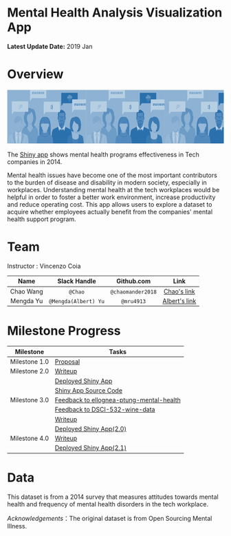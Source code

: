 # Mental Health Analysis Visualization App

**Latest Update Date:** 2019 Jan

# Overview


<div align="center">
<img src="imgs/readme_img.png" width="950" height="125" alt="table"/>
</div>

The [Shiny app](https://mru4913.shinyapps.io/Mental-Health-Analysis_Vis-App/) shows mental health programs effectiveness in Tech companies in 2014.

Mental health issues have become one of the most important contributors to the burden of disease and disability in modern society, especially in workplaces. Understanding mental health at the tech workplaces would be helpful in order to foster a better work environment, increase productivity and reduce operating cost. This app allows users to explore a dataset to acquire whether employees actually benefit from the companies' mental health support program.

# Team

Instructor : Vincenzo Coia

| Name  | Slack Handle | Github.com | Link |
| :------: | :---: | :----------: | :---: |
| Chao Wang | `@Chao` | `@chaomander2018` | [Chao's link](https://github.com/chaomander2018/Mental-Health-Analysis_Vis-App)|
| Mengda Yu | `@Mengda(Albert) Yu` | `@mru4913` | [Albert's link](https://github.com/mru4913/Mental-Health-Analysis_Vis-App) |

# Milestone Progress

| Milestone  | Tasks |
| ------ | --- |
| Milestone 1.0 | [Proposal](https://github.com/UBC-MDS/Mental-Health-Analysis_Vis-App/blob/master/docs/proposal.md) |
| Milestone 2.0 | [Writeup](https://github.com/UBC-MDS/Mental-Health-Analysis_Vis-App/blob/v2.0/docs/m2_writeup.md) |
|              | [Deployed Shiny App](https://mru4913.shinyapps.io/Mental-Health-Analysis_Vis-App/)|
|        | [Shiny App Source Code](https://github.com/UBC-MDS/Mental-Health-Analysis_Vis-App/blob/master/src/app.R)|
|Milestone 3.0|[Feedback to ellognea-ptung-mental-health](https://github.com/UBC-MDS/ellognea-ptung-mental-health/issues/31)|
|             |[Feedback to DSCI-532-wine-data](https://github.com/UBC-MDS/DSCI-532-wine-data/issues/10)|
|             |[Writeup](https://github.com/UBC-MDS/Mental-Health-Analysis_Vis-App/blob/v3.0/docs/m3_writeup.md)|
|             |[Deployed Shiny App(2.0)](https://mru4913.shinyapps.io/Mental-Health-Analysis_Vis-App/)|
|Milestone 4.0|[Writeup](https://github.com/UBC-MDS/Mental-Health-Analysis_Vis-App/blob/v4.0/docs/m4_writeup.md)|
|             |[Deployed Shiny App(2.1)](https://mru4913.shinyapps.io/Mental-Health-Analysis_Vis-App/)|

# Data

This dataset is from a 2014 survey that measures attitudes towards mental health and frequency of mental health disorders in the tech workplace.

*Acknowledgements*：The original dataset is from Open Sourcing Mental Illness.
